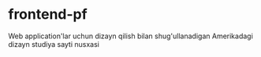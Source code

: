 # frontend-pf
Web application'lar uchun dizayn qilish bilan shug'ullanadigan Amerikadagi dizayn studiya sayti nusxasi 
